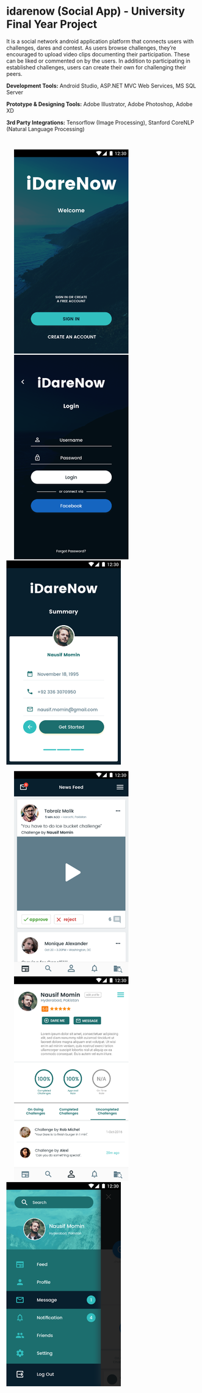 # idarenow (Social App) - University Final Year Project
It is a social network android application platform that connects users with challenges, dares and contest. As users browse challenges, they’re encouraged to upload video clips documenting their participation. These can be liked or commented on by the users. In addition to participating in established challenges, users can create their own for challenging their peers.

**Development Tools:** Android Studio, ASP.NET MVC Web Services, MS SQL Server

**Prototype & Designing Tools:** Adobe Illustrator, Adobe Photoshop, Adobe XD

**3rd Party Integrations:** Tensorflow (Image Processing), Stanford CoreNLP (Natural Language Processing)

<br>

<img alt="Landing View" src="/app-screens/1. App Landing View.png" width="300" hspace="20"><img alt="Login View" src="/app-screens/2. App Login View.png" width="300" hspace="20"><img alt="Account Summary View" src="/app-screens/5. App Account Summary.png" width="300">

<img alt="Newsfeed View" src="/app-screens/6. App Newsfeed.png" width="300" hspace="20"><img alt="Profile View" src="/app-screens/7. App Profile.png" width="300" hspace="20"><img alt="Side Navigation View" src="/app-screens/8. Navigation.png" width="300">

